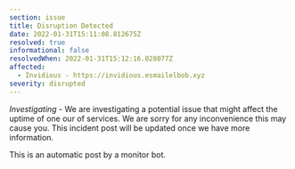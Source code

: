 ```yaml
---
section: issue
title: Disruption Detected
date: 2022-01-31T15:11:08.812675Z
resolved: true
informational: false
resolvedWhen: 2022-01-31T15:12:16.028077Z
affected:
  - Invidious - https://invidious.esmailelbob.xyz
severity: disrupted
---
```

*Investigating* - We are investigating a potential issue that might affect the uptime of one our of services. We are sorry for any inconvenience this may cause you. This incident post will be updated once we have more information.

This is an automatic post by a monitor bot.
        